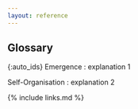 ```yaml
---
layout: reference
---
```


## Glossary

{:auto_ids}
Emergence
:   explanation 1

Self-Organisation
:   explanation 2

{% include links.md %}
